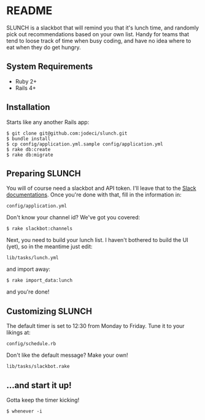 # README

SLUNCH is a slackbot that will remind you that it's lunch time, and randomly pick out recommendations based on your own list. Handy for teams that tend to loose track of time when busy coding, and have no idea where to eat when they do get hungry.

## System Requirements

* Ruby 2+
* Rails 4+

## Installation

Starts like any another  Rails app:

```
$ git clone git@github.com:jodeci/slunch.git  
$ bundle install  
$ cp config/application.yml.sample config/application.yml  
$ rake db:create
$ rake db:migrate
```

## Preparing SLUNCH

You will of course need a slackbot and API token. I'll leave that to the [Slack documentations](https://api.slack.com/bot-users). Once you're done with that,  fill in the information in:

`config/application.yml`

Don't know your channel id? We've got you covered:

`$ rake slackbot:channels`

Next, you need to build your lunch list. I haven't bothered to build the UI (yet), so in the meantime just edit:

`lib/tasks/lunch.yml`

and import away:

`$ rake import_data:lunch`

and you're done!

## Customizing SLUNCH

The default timer is set to 12:30 from Monday to Friday. Tune it to your likings at:

`config/schedule.rb`

Don't like the default message? Make your own!

`lib/tasks/slackbot.rake`

## ...and start it up!

Gotta keep the timer kicking!

`$ whenever -i`
